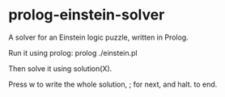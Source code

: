 # prolog-einstein-solver
A solver for an Einstein logic puzzle, written in Prolog.

Run it using prolog:
prolog ./einstein.pl

Then solve it using solution(X).

Press w to write the whole solution, ; for next, and halt. to end.
